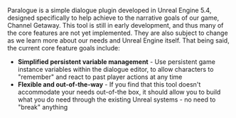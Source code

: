 Paralogue is a simple dialogue plugin developed in Unreal Engine 5.4, designed specifically to help achieve to the narrative goals of our game, Channel Getaway. 
This tool is still in early development, and thus many of the core features are not yet implemented. They are also subject to change as we learn more about our needs and Unreal Engine itself.
That being said, the current core feature goals include:
- **Simplified persistent variable management** - Use persistent game instance variables within the dialogue editor, to allow characters to "remember" and react to past player actions at any time
- **Flexible and out-of-the-way** - If you find that this tool doesn't accommodate your needs out-of-the box, it should allow you to build what you do need through the existing Unreal systems - no need to "break" anything
